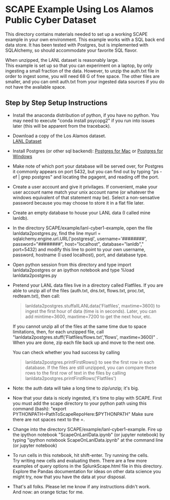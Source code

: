 SCAPE Example Using Los Alamos Public Cyber Dataset
====================================================

This directory contains materials needed to set up a 
working SCAPE example in your own environment.  This 
example works with a SQL back end data store.  It has
been tested with Postgres, but is implemented with 
SQLAlchemy, so should accommodate your favorite SQL
flavor.  

When unzipped, the LANL dataset is reasonably large.  
This example is set up so that you can experiment on 
a laptop, by only ingesting a small fraction of the
data.  However, to unzip the auth.txt file in order 
to ingest some, you will need 68 G of free space. The
other files are smaller, and you can omit auth.txt 
from your ingested data sources if you do not have 
the available space.  

Step by Step Setup Instructions
-------------------------------

* Install the anaconda distribution of python, if you have no python.
  You may need to execute "conda install psycopg2" if you run
  into issues later (this will be apparent from the traceback). 

* Download a copy of the Los Alamos dataset.  
  [LANL Dataset](http://csr.lanl.gov/data/cyber1/)

* Install Postgres (or other sql backend): 
  [Postgres for Mac](https://www.postgresql.org/download/macosx/) or 
  [Postgres for Windows](https://www.postgresql.org/download/windows/)

* Make note of which port your database will be served over, for Postgres
  it commonly appears on port 5432, but you can find out by typing 
  "ps -ef | grep postgres" and locating the pgagent, and reading off the
  port.  

* Create a user account and give it privilages.  If convenient, make
  your user account name match your unix account name (or whatever the
  windows equivalent of that statement may be).  Select a non-sensative 
  password because you may choose to store it in a flat file later.

* Create an empty database to house your LANL data (I called mine lanldb).

* In the directory SCAPE/example/lanl-cyber1-example,
  open the file lanldata2postgres.py, find the line 
  myurl = sqlalchemy.engine.url.URL('postgresql',
                                     username='########',
                                     password="########",
                                     host="localhost",
                                     database="lanldb","
                                     port=5432)
  and modify this line to point to your own username, password, hostname 
  (I used localhost), port, and database type.  

* Open python session from this directory and type
  import lanldata2postgres
   or an ipython notebook and type
   %load lanldata2postgres.py

* Pretend your LANL data files live in a directory called Flatfiles. If you
  are able to unzip all of the files (auth.txt, dns.txt, flows.txt, proc.txt,
  redteam.txt), then call:
  > lanldata2postgres.stuffallLANLdata('Flatfiles',  maxtime=3600) 
  to ingest the first hour of data (time is in seconds). Later, you can add 
  mintime=3600, maxtime=7200 to get the next hour, etc.  
   
  If you cannot unzip all of the files at the same time due to space limitations,
  then, for each unzipped file, call
  "lanldata2postgres.stuff('Flatfiles/flows.txt','flows', maxtime=3600)" .
  When you are done, zip each file back up and move to the next one. 
  
  You can check whether you had success by calling
  > lanldata2postgres.printFirstRows()
  to see the first row in each database. If the files are still unzipped, you
  can compare these rows to the first row of text in the files by calling 
  > lanldata2postgres.printFirstRows('Flatfiles')

* Note: the auth data will take a long time to zip/unzip; it's big. 

* Now that your data is nicely ingested, it's time to play with SCAPE. First
  you must add the scape directory to your python path using this command (bash):
  "export PYTHONPATH=PathToScapeRepoHere:$PYTHONPATH"  Make sure there are not 
  spaces next to the =.  

* Change into the directory SCAPE/example/lanl-cyber1-example.  Fire up the 
  ipython notebook "ScapeOnLanlData.ipynb"  (or jupyter notebook) 
  by typing "ipython notebook ScapeOnLanlData.ipynb" at the command line 
  (or jupyter notebook) 

* To run cells in this notebook, hit shift-enter.  Try running the cells.  
  Try writing new cells and evaluating them.  There are a few more examples
  of query options in the SplunkScape.html file in this directory.  Explore
  the Pandas documentation for ideas on other data science you might try, 
  now that you have the data at your disposal.  

* That's all folks.  Please let me know if any instructions didn't work.  
  And now: an orange tictac for me.   
